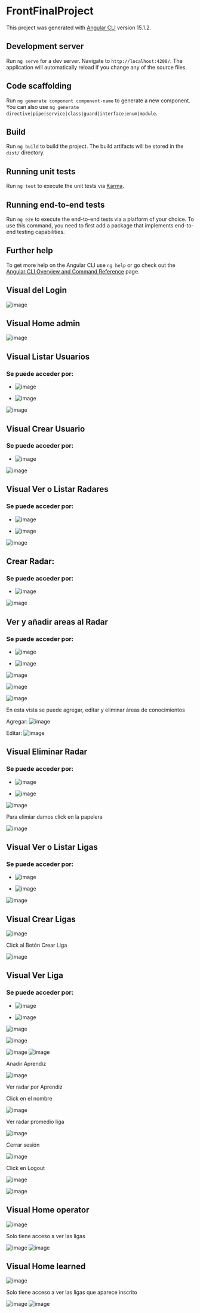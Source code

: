 # FrontFinalProject

This project was generated with [Angular CLI](https://github.com/angular/angular-cli) version 15.1.2.

## Development server

Run `ng serve` for a dev server. Navigate to `http://localhost:4200/`. The application will automatically reload if you change any of the source files.

## Code scaffolding

Run `ng generate component component-name` to generate a new component. You can also use `ng generate directive|pipe|service|class|guard|interface|enum|module`.

## Build

Run `ng build` to build the project. The build artifacts will be stored in the `dist/` directory.

## Running unit tests

Run `ng test` to execute the unit tests via [Karma](https://karma-runner.github.io).

## Running end-to-end tests

Run `ng e2e` to execute the end-to-end tests via a platform of your choice. To use this command, you need to first add a package that implements end-to-end testing capabilities.

## Further help

To get more help on the Angular CLI use `ng help` or go check out the [Angular CLI Overview and Command Reference](https://angular.io/cli) page.

## Visual del Login

![image](https://user-images.githubusercontent.com/37886668/229576882-77616c91-7ad8-4851-b4dc-2450c7baf87f.png)

## Visual Home admin

![image](https://user-images.githubusercontent.com/37886668/229577186-2cf93b59-e317-472f-86a2-24c1614a4b5c.png)

## Visual Listar Usuarios

### Se puede acceder por:

* ![image](https://user-images.githubusercontent.com/37886668/229577556-66f74fb1-e0e5-463e-8fcd-b30289b98f8c.png)

* ![image](https://user-images.githubusercontent.com/37886668/229577812-6424a37c-12aa-459d-a5dc-eb9787302460.png)

![image](https://user-images.githubusercontent.com/37886668/229577899-579f32b2-572d-4100-ba17-b9306a5af2d6.png)

## Visual Crear Usuario

### Se puede acceder por:

* ![image](https://user-images.githubusercontent.com/37886668/229578278-6545f1f2-78f1-4eed-9f8e-a365c74e66ea.png)

![image](https://user-images.githubusercontent.com/37886668/229578348-0527b2cb-eb5d-4313-a993-9f7d63dba262.png)

## Visual Ver o Listar Radares

### Se puede acceder por:

* ![image](https://user-images.githubusercontent.com/37886668/229578682-769e24b7-729e-4cb1-b585-c031af47db5c.png)

* ![image](https://user-images.githubusercontent.com/37886668/229578980-d1c15cfb-8111-44da-95bf-1b0d280341e6.png)

![image](https://user-images.githubusercontent.com/37886668/229579063-2776e357-de63-4003-b8c0-943ad8522267.png)

## Crear Radar:

### Se puede acceder por:

* ![image](https://user-images.githubusercontent.com/37886668/229579459-1f4c0a3a-d331-426a-abce-d036d801ea13.png)

![image](https://user-images.githubusercontent.com/37886668/229579637-0f35a235-dee6-4892-afed-3540fea1738e.png)

## Ver y añadir areas al Radar

### Se puede acceder por:

* ![image](https://user-images.githubusercontent.com/37886668/229578682-769e24b7-729e-4cb1-b585-c031af47db5c.png)

* ![image](https://user-images.githubusercontent.com/37886668/229578980-d1c15cfb-8111-44da-95bf-1b0d280341e6.png)

![image](https://user-images.githubusercontent.com/37886668/229579063-2776e357-de63-4003-b8c0-943ad8522267.png)

![image](https://user-images.githubusercontent.com/37886668/229580184-961e6607-3f2f-4187-9adc-970991481acc.png)

![image](https://user-images.githubusercontent.com/37886668/229580259-4405b687-f7f1-4c2d-9441-37c4235a50fe.png)

En esta vista se puede agregar, editar y eliminar áreas de conocimientos

Agregar:
![image](https://user-images.githubusercontent.com/37886668/229580404-49b702d9-520e-4438-808a-2f2c77bf5e22.png)

Editar:
![image](https://user-images.githubusercontent.com/37886668/229580462-d4cb0857-9b34-47d4-be41-a9cd8b69b23e.png)

## Visual Eliminar Radar

### Se puede acceder por:

* ![image](https://user-images.githubusercontent.com/37886668/229578682-769e24b7-729e-4cb1-b585-c031af47db5c.png)

* ![image](https://user-images.githubusercontent.com/37886668/229578980-d1c15cfb-8111-44da-95bf-1b0d280341e6.png)

![image](https://user-images.githubusercontent.com/37886668/229579063-2776e357-de63-4003-b8c0-943ad8522267.png)

Para elimiar damos click en la papelera

![image](https://user-images.githubusercontent.com/37886668/229581440-eb07c530-dd62-447d-b617-657cf0136eb0.png)

## Visual Ver o Listar Ligas

### Se puede acceder por:

* ![image](https://user-images.githubusercontent.com/37886668/229581987-7adb7d3f-9c54-4d5e-81dc-cef9b1f7cc83.png)

* ![image](https://user-images.githubusercontent.com/37886668/229582198-acd43c9a-b110-4ef6-8bf2-706db2e9a55c.png)

![image](https://user-images.githubusercontent.com/37886668/229582271-22ca2b30-2639-4253-a51c-f7f0ae510f93.png)

## Visual Crear Ligas

![image](https://user-images.githubusercontent.com/37886668/229582417-8f119748-19fe-4ba8-bff1-a245473005d4.png)

Click al Botón Crear Liga

![image](https://user-images.githubusercontent.com/37886668/229582473-632bdb7c-a780-41d4-b4a0-b244ceab9f92.png)

## Visual Ver Liga

### Se puede acceder por:

* ![image](https://user-images.githubusercontent.com/37886668/229581987-7adb7d3f-9c54-4d5e-81dc-cef9b1f7cc83.png)

* ![image](https://user-images.githubusercontent.com/37886668/229582198-acd43c9a-b110-4ef6-8bf2-706db2e9a55c.png)

![image](https://user-images.githubusercontent.com/37886668/229582271-22ca2b30-2639-4253-a51c-f7f0ae510f93.png)

![image](https://user-images.githubusercontent.com/37886668/229582949-0d1f1c90-4c12-43e2-86de-3a57b17397e4.png)

![image](https://user-images.githubusercontent.com/37886668/229583034-40a8e1f5-a015-46c3-aaae-bcce214c3d50.png)
![image](https://user-images.githubusercontent.com/37886668/229583071-5bdc43ef-f46a-407b-a955-2b0bd0a886ed.png)

Anadir Aprendiz

![image](https://user-images.githubusercontent.com/37886668/229583281-4a901286-7bea-40ae-a220-8319c4599d16.png)

Ver radar por Aprendiz

Click en el nombre

![image](https://user-images.githubusercontent.com/37886668/229583419-9c772535-27ce-4035-90e2-a376ce4194d4.png)

Ver radar promedio liga

![image](https://user-images.githubusercontent.com/37886668/229583575-8fc83c2d-8497-47b0-a4d2-e80d42a09fd4.png)

Cerrar sesión 

![image](https://user-images.githubusercontent.com/37886668/229583863-9bb5d60e-598c-4e79-ab77-08f2503ab9da.png)

Click en Logout

![image](https://user-images.githubusercontent.com/37886668/229583910-743c5a77-2651-41ab-8c8c-ebcaccfb89d3.png)

![image](https://user-images.githubusercontent.com/37886668/229583934-4d6e19b5-0a3e-4611-91f6-f55b490464e8.png)

## Visual Home operator

![image](https://user-images.githubusercontent.com/37886668/229584237-61b5a3c0-1169-479e-9b50-77e6ca233822.png)

Solo tiene acceso a ver las ligas

![image](https://user-images.githubusercontent.com/37886668/229584354-a95f4cd4-53c9-44b8-8b17-91143b1f13df.png)
![image](https://user-images.githubusercontent.com/37886668/229584392-3c494e74-d90b-4e30-9a6d-bfebc339a820.png)

## Visual Home learned

![image](https://user-images.githubusercontent.com/37886668/229584687-493fa62e-f66b-4019-92c7-cbae86472019.png)

Solo tiene acceso a ver las ligas que aparece inscrito

![image](https://user-images.githubusercontent.com/37886668/229584731-a0097c55-33ed-4e8d-8a1e-9bd1a913c1b6.png)
![image](https://user-images.githubusercontent.com/37886668/229584762-57289284-1b7c-492d-861f-fe6f28139331.png)
